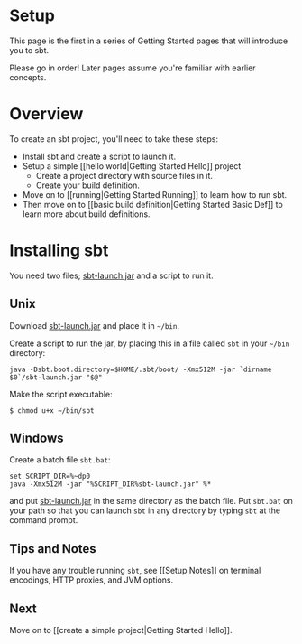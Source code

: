 [sbt-launch.jar]: http://typesafe.artifactoryonline.com/typesafe/ivy-releases/org.scala-tools.sbt/sbt-launch/0.11.0/sbt-launch.jar

# Setup

This page is the first in a series of Getting Started pages that will introduce you to sbt.

Please go in order! Later pages assume you're familiar with earlier concepts.

# Overview

To create an sbt project, you'll need to take these steps:

 - Install sbt and create a script to launch it.
 - Setup a simple [[hello world|Getting Started Hello]] project
    - Create a project directory with source files in it.
    - Create your build definition.
 - Move on to [[running|Getting Started Running]] to learn how to run sbt.
 - Then move on to [[basic build definition|Getting Started Basic Def]] to learn more about build definitions.

# Installing sbt

You need two files; [sbt-launch.jar] and a script to run it.

## Unix

Download [sbt-launch.jar] and place it in `~/bin`.

Create a script to run the jar, by placing this in a file called `sbt` in your `~/bin` directory:

```text
java -Dsbt.boot.directory=$HOME/.sbt/boot/ -Xmx512M -jar `dirname $0`/sbt-launch.jar "$@"
```

Make the script executable:

```text
$ chmod u+x ~/bin/sbt
```

## Windows

Create a batch file `sbt.bat`:

```text
set SCRIPT_DIR=%~dp0
java -Xmx512M -jar "%SCRIPT_DIR%sbt-launch.jar" %*
```

and put [sbt-launch.jar] in the same directory as the batch file.  Put `sbt.bat` on your path so that you can launch `sbt` in any directory by typing `sbt` at the command prompt.

## Tips and Notes

If you have any trouble running `sbt`, see [[Setup Notes]] on terminal encodings, HTTP proxies, and JVM options.

## Next

Move on to [[create a simple project|Getting Started Hello]].
